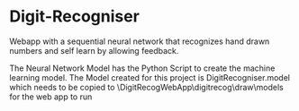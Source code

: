 # Digit-Recogniser
Webapp with a sequential neural network that recognizes  hand drawn numbers and self learn by allowing feedback. 

The Neural Network Model has the Python Script to create the machine learning model.
The Model created for this project is DigitRecogniser.model which needs to be copied to \DigitRecogWebApp\digitrecog\draw\models for the web app to run
